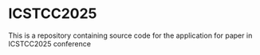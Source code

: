 # ICSTCC2025
This is a repository containing source code for the application for paper in ICSTCC2025 conference

